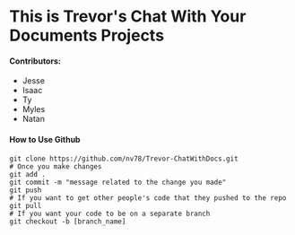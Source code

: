 
# This is Trevor's Chat With Your Documents Projects

#### Contributors:
- Jesse
- Isaac
- Ty
- Myles
- Natan

#### How to Use Github

```
git clone https://github.com/nv78/Trevor-ChatWithDocs.git
# Once you make changes
git add .
git commit -m "message related to the change you made"
git push
# If you want to get other people's code that they pushed to the repo
git pull
# If you want your code to be on a separate branch
git checkout -b [branch_name]

```
